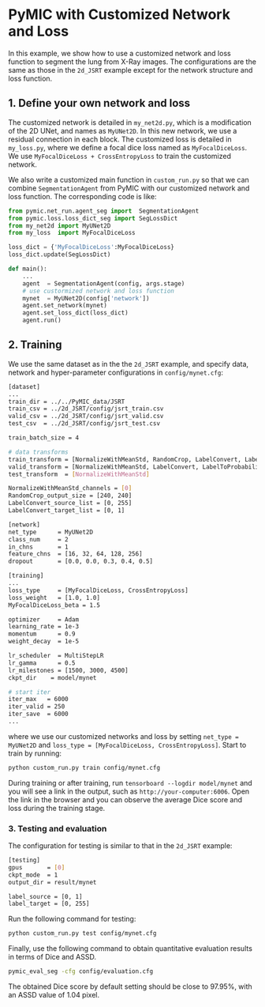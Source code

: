 # PyMIC with Customized Network and Loss

In this example, we show how to use a customized network and loss function to segment the lung from X-Ray images. The configurations are the same as those in the `2d_JSRT` example except for the network structure and loss function. 

## 1. Define your own network and loss
The customized network is detailed in `my_net2d.py`, which is a modification of the 2D UNet, and names as `MyUNet2D`. In this new network, we use a residual connection in each block. The customized loss is detailed in `my_loss.py`, where we define a focal dice loss named as `MyFocalDiceLoss`. We use `MyFocalDiceLoss + CrossEntropyLoss` to train the customized network.

We also write a customized main function in `custom_run.py` so that we can combine `SegmentationAgent` from PyMIC with our customized network and loss function. The corresponding code is like:

```python
from pymic.net_run.agent_seg import  SegmentationAgent
from pymic.loss.loss_dict_seg import SegLossDict
from my_net2d import MyUNet2D 
from my_loss  import MyFocalDiceLoss

loss_dict = {'MyFocalDiceLoss':MyFocalDiceLoss}
loss_dict.update(SegLossDict)

def main():
    ...
    agent  = SegmentationAgent(config, args.stage)
    # use custormized network and loss function
    mynet  = MyUNet2D(config['network'])
    agent.set_network(mynet)
    agent.set_loss_dict(loss_dict)
    agent.run()
```

## 2. Training
We use the same dataset as in the the `2d_JSRT` example, and specify data, network and hyper-parameter configurations in `config/mynet.cfg`:

```bash
[dataset]
...
train_dir = ../../PyMIC_data/JSRT
train_csv = ../2d_JSRT/config/jsrt_train.csv
valid_csv = ../2d_JSRT/config/jsrt_valid.csv
test_csv  = ../2d_JSRT/config/jsrt_test.csv

train_batch_size = 4

# data transforms
train_transform = [NormalizeWithMeanStd, RandomCrop, LabelConvert, LabelToProbability]
valid_transform = [NormalizeWithMeanStd, LabelConvert, LabelToProbability]
test_transform  = [NormalizeWithMeanStd]

NormalizeWithMeanStd_channels = [0]
RandomCrop_output_size = [240, 240]
LabelConvert_source_list = [0, 255]
LabelConvert_target_list = [0, 1]

[network]
net_type      = MyUNet2D
class_num     = 2
in_chns       = 1
feature_chns  = [16, 32, 64, 128, 256]
dropout       = [0.0, 0.0, 0.3, 0.4, 0.5]

[training]
...
loss_type     = [MyFocalDiceLoss, CrossEntropyLoss]
loss_weight   = [1.0, 1.0]
MyFocalDiceLoss_beta = 1.5

optimizer     = Adam
learning_rate = 1e-3
momentum      = 0.9
weight_decay  = 1e-5

lr_scheduler  = MultiStepLR
lr_gamma      = 0.5
lr_milestones = [1500, 3000, 4500]
ckpt_dir    = model/mynet

# start iter
iter_max   = 6000
iter_valid = 250
iter_save  = 6000
...
```

where we use our customized networks and loss by setting `net_type = MyUNet2D` and `loss_type = [MyFocalDiceLoss, CrossEntropyLoss]`. Start to train by running:
 
```bash
python custom_run.py train config/mynet.cfg
```

During training or after training, run `tensorboard --logdir model/mynet` and you will see a link in the output, such as `http://your-computer:6006`. Open the link in the browser and you can observe the average Dice score and loss during the training stage.

### 3. Testing and evaluation
The configuration for testing is similar to that in the `2d_JSRT` example:

```bash
[testing]
gpus       = [0]
ckpt_mode  = 1
output_dir = result/mynet

label_source = [0, 1]
label_target = [0, 255]
```

Run the following command for testing:
 
```bash
python custom_run.py test config/mynet.cfg
```

Finally, use the following command to obtain quantitative evaluation results in terms of Dice and ASSD.

```bash
pymic_eval_seg -cfg config/evaluation.cfg
```

The obtained Dice score by default setting should be close to 97.95%, with an ASSD value of 1.04 pixel.
